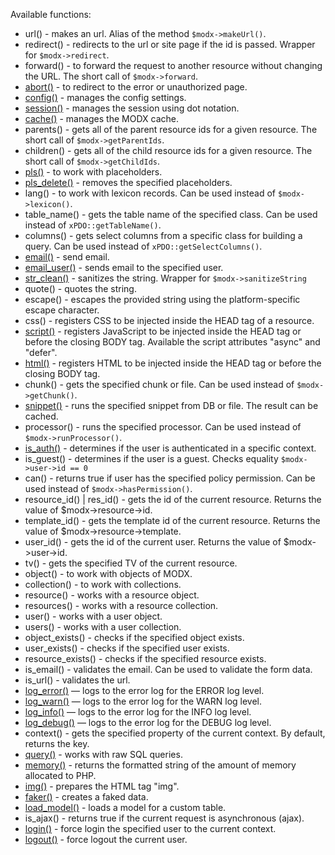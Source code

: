 Available functions:

* url() - makes an url. Alias of the method ```$modx->makeUrl()```.
* redirect() - redirects to the url or site page if the id is passed. Wrapper for ```$modx->redirect```.
* forward() - to forward the request to another resource without changing the URL. The short call of ```$modx->forward```.
* [abort()](./en/abort.md) - to redirect to the error or unauthorized page.
* [config()](./en/config.md) - manages the config settings.
* [session()](./en/session.md) - manages the session using dot notation.
* [cache()](./en/cache.md) - manages the MODX cache.
* parents() - gets all of the parent resource ids for a given resource. The short call of ```$modx->getParentIds```.
* children() - gets all of the child resource ids for a given resource. The short call of ```$modx->getChildIds```.
* [pls()](./en/pls.md) - to work with placeholders.
* [pls_delete()](./en/pls_delete.md) - removes the specified placeholders.
* lang() - to work with lexicon records. Can be used instead of ```$modx->lexicon()```.
* table_name() - gets the table name of the specified class. Can be used instead of ```xPDO::getTableName()```.
* columns() - gets select columns from a specific class for building a query. Can be used instead of ```xPDO::getSelectColumns()```.
* [email()](./en/email.md) - send email.
* [email_user()](./en/email_user.md) - sends email to the specified user.
* [str_clean()](./en/str_clean.md) - sanitizes the string. Wrapper for ```$modx->sanitizeString```
* quote() - quotes the string.
* escape() - escapes the provided string using the platform-specific escape character.
* css() - registers CSS to be injected inside the HEAD tag of a resource.
* [script()](./en/script.md) - registers JavaScript to be injected inside the HEAD tag or before the closing BODY tag. Available the script attributes "async" and "defer".
* [html()](./en/html.md) - registers HTML to be injected inside the HEAD tag or before the closing BODY tag.
* chunk() - gets the specified chunk or file. Can be used instead of ```$modx->getChunk()```.
* [snippet()](./en/snippet.md) - runs the specified snippet from DB or file. The result can be cached.
* processor() - runs the specified processor. Can be used instead of ```$modx->runProcessor()```.
* [is_auth()](./en/is_auth.md) - determines if the user is authenticated in a specific context.
* is_guest() - determines if the user is a guest. Checks equality ```$modx->user->id == 0```
* can() - returns true if user has the specified policy permission. Can be used instead of ```$modx->hasPermission()```.
* resource_id() | res_id() - gets the id of the current resource. Returns the value of $modx->resource->id. 
* template_id() - gets the template id of the current resource. Returns the value of $modx->resource->template.
* user_id() - gets the id of the current user. Returns the value of $modx->user->id.
* tv() - gets the specified TV of the current resource. 
* object() - to work with objects of MODX.
* collection() - to work with collections.
* resource() - works with a resource object.
* resources() - works with a resource collection.
* user() - works with a user object.
* users() - works with a user collection.
* object_exists() - checks if the specified object exists.
* user_exists() - checks if the specified user exists.
* resource_exists() - checks if the specified resource exists.
* is_email() - validates the email. Can be used to validate the form data.
* is_url() - validates the url.
* [log_error()](./en/logger.md) — logs to the error log for the ERROR log level.
* [log_warn()](./en/logger.md) — logs to the error log for the WARN log level.
* [log_info()](./en/logger.md) — logs to the error log for the INFO log level.
* [log_debug()](./en/logger.md) — logs to the error log for the DEBUG log level.
* context() - gets the specified property of the current context. By default, returns the key.
* [query()](./en/query.md) - works with raw SQL queries.
* [memory()](./en/memory.md) - returns the formatted string of the amount of memory allocated to PHP.
* [img()](./en/img.md) - prepares the HTML tag "img".
* [faker()](./en/faker.md) - creates a faked data.
* [load_model()](./en/load_model.md) - loads a model for a custom table.
* is_ajax() - returns true if the current request is asynchronous (ajax).
* [login()](./en/login.md) - force login the specified user to the current context.
* [logout()](./en/logout.md) - force logout the current user.
